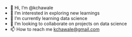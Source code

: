 - 👋 Hi, I’m @kchawale
- 👀 I’m interested in exploring new learnings
- 🌱 I’m currently learning data science
- 💞️ I’m looking to collaborate on projects on data science
- 📫 How to reach me kchawale@gmail.com

<!---
kchawale/kchawale is a ✨ special ✨ repository because its `README.md` (this file) appears on your GitHub profile.
You can click the Preview link to take a look at your changes.
--->
